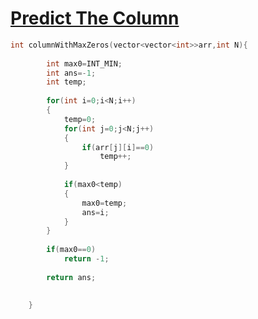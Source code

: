 <h1><a href="https://www.geeksforgeeks.org/problems/predict-the-column/1">Predict The Column</a></h1>

```cpp
int columnWithMaxZeros(vector<vector<int>>arr,int N){
        
        int max0=INT_MIN;
        int ans=-1;
        int temp;
        
        for(int i=0;i<N;i++)
        {
            temp=0;
            for(int j=0;j<N;j++)
            {
                if(arr[j][i]==0)
                    temp++;
            }
            
            if(max0<temp)
            {
                max0=temp;
                ans=i;
            }
        }
        
        if(max0==0)
            return -1;
        
        return ans;
        
        
    }
```